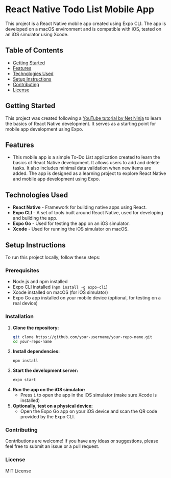 # React Native Todo List Mobile App

This project is a React Native mobile app created using Expo CLI. The app is developed on a macOS environment and is compatible with iOS, tested on an iOS simulator using Xcode.

## Table of Contents

- [Getting Started](#getting-started)
- [Features](#features)
- [Technologies Used](#technologies-used)
- [Setup Instructions](#setup-instructions)
- [Contributing](#contributing)
- [License](#license)

## Getting Started

This project was created following a [YouTube tutorial by Net Ninja](https://www.youtube.com/watch?v=uLHFPt9B2Os&list=PL4cUxeGkcC9ixPU-QkScoRBVxtPPzVjrQ&index=9) to learn the basics of React Native development. It serves as a starting point for mobile app development using Expo.

## Features

- This mobile app is a simple To-Do List application created to learn the basics of React Native development. It allows users to add and delete tasks. It also includes minimal data validation when new items are added. The app is designed as a learning project to explore React Native and mobile app development using Expo.


## Technologies Used

- **React Native** - Framework for building native apps using React.
- **Expo CLI** - A set of tools built around React Native, used for developing and building the app.
- **Expo Go** - Used for testing the app on an iOS simulator.
- **Xcode** - Used for running the iOS simulator on macOS.

## Setup Instructions

To run this project locally, follow these steps:

### Prerequisites

- Node.js and npm installed
- Expo CLI installed (`npm install -g expo-cli`)
- Xcode installed on macOS (for iOS simulator)
- Expo Go app installed on your mobile device (optional, for testing on a real device)

### Installation

1. **Clone the repository:**
   ```bash
   git clone https://github.com/your-username/your-repo-name.git
   cd your-repo-name
2. **Install dependencies:**
   ```bash
   npm install
3. **Start the development server:**
   ```bash
   expo start
4. **Run the app on the iOS simulator:**
    - Press `i` to open the app in the iOS simulator (make sure Xcode is installed)
5. **Optionally, test on a physical device:**
    - Open the Expo Go app on your iOS device and scan the QR code provided by the Expo CLI.

### Contributing
Contributions are welcome! If you have any ideas or suggestions, please feel free to submit an issue or a pull request. 

### License
MIT License
